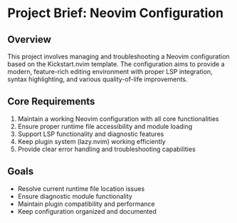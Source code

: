 # Project Brief: Neovim Configuration

## Overview
This project involves managing and troubleshooting a Neovim configuration based on the Kickstart.nvim template. The configuration aims to provide a modern, feature-rich editing environment with proper LSP integration, syntax highlighting, and various quality-of-life improvements.

## Core Requirements
1. Maintain a working Neovim configuration with all core functionalities
2. Ensure proper runtime file accessibility and module loading
3. Support LSP functionality and diagnostic features
4. Keep plugin system (lazy.nvim) working efficiently
5. Provide clear error handling and troubleshooting capabilities

## Goals
- Resolve current runtime file location issues
- Ensure diagnostic module functionality
- Maintain plugin compatibility and performance
- Keep configuration organized and documented
